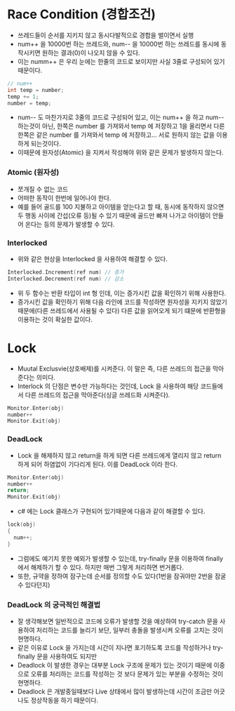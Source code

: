 Race Condition (경합조건) 
=====
- 쓰레드들이 순서를 지키지 않고 동시다발적으로 경합을 벌이면서 실행
- num++ 을 10000번 하는 쓰레드와, num-- 을 10000번 하는 쓰레드를 동시에 동작시키면 원하는 결과(0)이 나오지 않을 수 있다.
- 이는 numm++ 은 우리 눈에는 한줄의 코드로 보이지만 사실 3줄로 구성되어 있기 때문이다.
```C
// num++
int temp = number;
temp += 1;
number = temp;
```
- num-- 도 마찬가지로 3줄의 코드로 구성되어 있고, 이는 num++ 을 하고 num-- 하는것이 아닌, 한쪽은 number 를 가져와서 temp 에 저장하고 1을 올리면서 다른 한쪽은 같은 number 를 가져와서 temp 에 저장하고... 서로 원하지 않는 값을 이용하게 되는것이다.
- 이때문에 원자성(Atomic) 을 지켜서 작성해야 위와 같은 문제가 발생하지 않는다.

### Atomic (원자성)
- 쪼개질 수 없는 코드
- 어떠한 동작이 한번에 일어나야 한다.
- 예를 들어 골드를 100 지불하고 아이템을 얻는다고 할 때, 동시에 동작하지 않으면 두 행동 사이에 간섭(오류 등)될 수 있기 때문에 골드만 빠져 나가고 아이템이 안들어 온다는 등의 문제가 발생할 수 있다.

### Interlocked
- 위와 같은 현상을 Interlocked 을 사용하여 해결할 수 있다.
```C
Interlocked.Increment(ref num) // 증가
Interlocked.Decrement(ref num) // 감소
```
- 위 두 함수는 반환 타입이 int 형 인데, 이는 증가시킨 값을 확인하기 위해 사용한다.
- 증가시킨 값을 확인하기 위해 다음 라인에 코드를 작성하면 원자성을 지키지 않았기 때문에(다른 쓰레드에서 사용될 수 있다) 다른 값을 읽어오게 되기 떄문에 반환형을 이용하는 것이 확실한 값이다.

Lock
=====
- Muutal Exclusvie(상호배제)를 시켜준다. 이 말은 즉, 다른 쓰레드의 접근을 막아준다는 의미다.
- Interlock 의 단점은 변수만 가능하다는 것인데, Lock 을 사용하여 해당 코드들에서 다른 쓰레드의 접근을 막아준다(싱글 쓰레드화 시켜준다).
```C
Monitor.Enter(obj)
number++
Monitor.Exit(obj)
```

### DeadLock
- Lock 을 해제하지 않고 return을 하게 되면 다른 쓰레드에게 열리지 않고 return 하게 되어 하염없이 기다리게 된다. 이를 DeadLock 이라 한다.
```C
Monitor.Enter(obj)
number++
return;
Monitor.Exit(obj)
```
- c# 에는 Lock 클래스가 구현되어 있기때문에 다음과 같이 해결할 수 있다.
```C
lock(obj)
{
  num++;
}
```
- 그럼에도 예기치 못한 예외가 발생할 수 있는데, try-finally 문을 이용하여 finally 에서 해제하기 할 수 있다. 하지만 매번 그렇게 처리하면 번거롭다.
- 또한, 규약을 정하여 잠구는데 순서를 정의할 수도 있다(1번을 잠궈야만 2번을 잠굴수 있다던지)

### DeadLock 의 궁극적인 해결법
- 잘 생각해보면 일반적으로 코드에 오류가 발생할 것을 예상하여 try-catch 문을 사용하여 처리하는 코드를 늘리기 보단, 일부러 충돌을 발생시켜 오류를 고치는 것이 현명하다.
- 같은 이유로 Lock 을 가지는데 시간이 지나면 포기하도록 코드를 작성하거나 try-finally 문을 사용하여도 되지만
- Deadlock 이 발생한 경우는 대부분 Lock 구조에 문제가 있는 것이기 때문에 이중으로 오류를 처리하는 코드를 작성하는 것 보다 문제가 있는 부분을 수정하는 것이 현명하다.
- Deadlock 은 개발중일때보다 Live 상태에서 많이 발생하는데 시간이 조금만 어긋나도 정상작동을 하기 때문이다.
